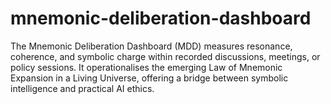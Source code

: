 # mnemonic-deliberation-dashboard
The Mnemonic Deliberation Dashboard (MDD) measures resonance, coherence, and symbolic charge within recorded discussions, meetings, or policy sessions. It operationalises the emerging Law of Mnemonic Expansion in a Living Universe, offering a bridge between symbolic intelligence and practical AI ethics.
